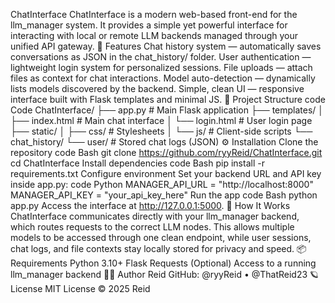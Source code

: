 ChatInterface
ChatInterface is a modern web-based front-end for the llm_manager system.
It provides a simple yet powerful interface for interacting with local or remote LLM backends managed through your unified API gateway.
🚀 Features
Chat history system — automatically saves conversations as JSON in the chat_history/ folder.
User authentication — lightweight login system for personalized sessions.
File uploads — attach files as context for chat interactions.
Model auto-detection — dynamically lists models discovered by the backend.
Simple, clean UI — responsive interface built with Flask templates and minimal JS.
🧩 Project Structure
code
Code
ChatInterface/
├── app.py                # Main Flask application
├── templates/
│   ├── index.html        # Main chat interface
│   └── login.html        # User login page
├── static/
│   ├── css/              # Stylesheets
│   └── js/               # Client-side scripts
└── chat_history/
    └── user/             # Stored chat logs (JSON)
⚙️ Installation
Clone the repository
code
Bash
git clone https://github.com/ryyReid/ChatInterface.git
cd ChatInterface
Install dependencies
code
Bash
pip install -r requirements.txt
Configure environment
Set your backend URL and API key inside app.py:
code
Python
MANAGER_API_URL = "http://localhost:8000"
MANAGER_API_KEY = "your_api_key_here"
Run the app
code
Bash
python app.py
Access the interface at http://127.0.0.1:5000.
🧠 How It Works
ChatInterface communicates directly with your llm_manager backend, which routes requests to the correct LLM nodes.
This allows multiple models to be accessed through one clean endpoint, while user sessions, chat logs, and file contexts stay locally stored for privacy and speed.
📦 Requirements
Python 3.10+
Flask
Requests
(Optional) Access to a running llm_manager backend
🧑‍💻 Author
Reid
GitHub: @ryyReid • @ThatReid23
🪐 License
MIT License © 2025 Reid
